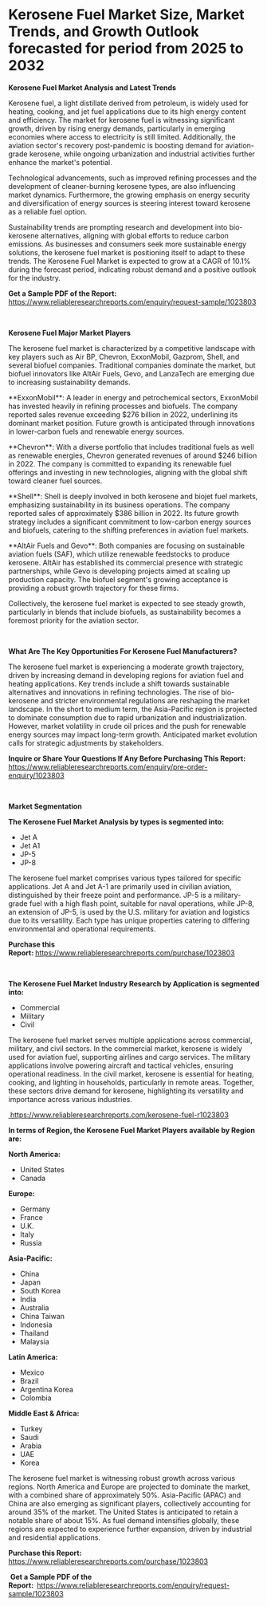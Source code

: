 <p><h1>Kerosene Fuel Market Size, Market Trends, and Growth Outlook forecasted for period from 2025 to 2032</h1></p><p><strong>Kerosene Fuel Market Analysis and Latest Trends</strong></p>
<p><p>Kerosene fuel, a light distillate derived from petroleum, is widely used for heating, cooking, and jet fuel applications due to its high energy content and efficiency. The market for kerosene fuel is witnessing significant growth, driven by rising energy demands, particularly in emerging economies where access to electricity is still limited. Additionally, the aviation sector's recovery post-pandemic is boosting demand for aviation-grade kerosene, while ongoing urbanization and industrial activities further enhance the market's potential.</p><p>Technological advancements, such as improved refining processes and the development of cleaner-burning kerosene types, are also influencing market dynamics. Furthermore, the growing emphasis on energy security and diversification of energy sources is steering interest toward kerosene as a reliable fuel option.</p><p>Sustainability trends are prompting research and development into bio-kerosene alternatives, aligning with global efforts to reduce carbon emissions. As businesses and consumers seek more sustainable energy solutions, the kerosene fuel market is positioning itself to adapt to these trends. The Kerosene Fuel Market is expected to grow at a CAGR of 10.1% during the forecast period, indicating robust demand and a positive outlook for the industry.</p></p>
<p><strong>Get a Sample PDF of the Report:&nbsp;</strong> <a href="https://www.reliableresearchreports.com/enquiry/request-sample/1023803?utm_campaign=114&utm_medium=2&utm_source=Github&utm_content=ia&utm_term=16042025&utm_id=kerosene-fuel">https://www.reliableresearchreports.com/enquiry/request-sample/1023803</a></p>
<p>&nbsp;</p>
<p><strong>Kerosene Fuel Major Market Players</strong></p>
<p><p>The kerosene fuel market is characterized by a competitive landscape with key players such as Air BP, Chevron, ExxonMobil, Gazprom, Shell, and several biofuel companies. Traditional companies dominate the market, but biofuel innovators like AltAir Fuels, Gevo, and LanzaTech are emerging due to increasing sustainability demands.</p><p>**ExxonMobil**: A leader in energy and petrochemical sectors, ExxonMobil has invested heavily in refining processes and biofuels. The company reported sales revenue exceeding $276 billion in 2022, underlining its dominant market position. Future growth is anticipated through innovations in lower-carbon fuels and renewable energy sources.</p><p>**Chevron**: With a diverse portfolio that includes traditional fuels as well as renewable energies, Chevron generated revenues of around $246 billion in 2022. The company is committed to expanding its renewable fuel offerings and investing in new technologies, aligning with the global shift toward cleaner fuel sources.</p><p>**Shell**: Shell is deeply involved in both kerosene and biojet fuel markets, emphasizing sustainability in its business operations. The company reported sales of approximately $386 billion in 2022. Its future growth strategy includes a significant commitment to low-carbon energy sources and biofuels, catering to the shifting preferences in aviation fuel markets.</p><p>**AltAir Fuels and Gevo**: Both companies are focusing on sustainable aviation fuels (SAF), which utilize renewable feedstocks to produce kerosene. AltAir has established its commercial presence with strategic partnerships, while Gevo is developing projects aimed at scaling up production capacity. The biofuel segment's growing acceptance is providing a robust growth trajectory for these firms.</p><p>Collectively, the kerosene fuel market is expected to see steady growth, particularly in blends that include biofuels, as sustainability becomes a foremost priority for the aviation sector.</p></p>
<p>&nbsp;</p>
<p><strong>What Are The Key Opportunities For Kerosene Fuel Manufacturers?</strong></p>
<p><p>The kerosene fuel market is experiencing a moderate growth trajectory, driven by increasing demand in developing regions for aviation fuel and heating applications. Key trends include a shift towards sustainable alternatives and innovations in refining technologies. The rise of bio-kerosene and stricter environmental regulations are reshaping the market landscape. In the short to medium term, the Asia-Pacific region is projected to dominate consumption due to rapid urbanization and industrialization. However, market volatility in crude oil prices and the push for renewable energy sources may impact long-term growth. Anticipated market evolution calls for strategic adjustments by stakeholders.</p></p>
<p><strong>Inquire or Share Your Questions If Any Before Purchasing This Report:</strong> <a href="https://www.reliableresearchreports.com/enquiry/pre-order-enquiry/1023803?utm_campaign=114&utm_medium=2&utm_source=Github&utm_content=ia&utm_term=16042025&utm_id=kerosene-fuel">https://www.reliableresearchreports.com/enquiry/pre-order-enquiry/1023803</a></p>
<p>&nbsp;</p>
<p><strong>Market Segmentation</strong></p>
<p><strong>The Kerosene Fuel Market Analysis by types is segmented into:</strong></p>
<p><ul><li>Jet A</li><li>Jet A1</li><li>JP-5</li><li>JP-8</li></ul></p>
<p><p>The kerosene fuel market comprises various types tailored for specific applications. Jet A and Jet A-1 are primarily used in civilian aviation, distinguished by their freeze point and performance. JP-5 is a military-grade fuel with a high flash point, suitable for naval operations, while JP-8, an extension of JP-5, is used by the U.S. military for aviation and logistics due to its versatility. Each type has unique properties catering to differing environmental and operational requirements.</p></p>
<p><strong>Purchase this Report:&nbsp;</strong><a href="https://www.reliableresearchreports.com/purchase/1023803?utm_campaign=114&utm_medium=2&utm_source=Github&utm_content=ia&utm_term=16042025&utm_id=kerosene-fuel">https://www.reliableresearchreports.com/purchase/1023803</a></p>
<p>&nbsp;</p>
<p><strong>The Kerosene Fuel Market Industry Research by Application is segmented into:</strong></p>
<p><ul><li>Commercial</li><li>Military</li><li>Civil</li></ul></p>
<p><p>The kerosene fuel market serves multiple applications across commercial, military, and civil sectors. In the commercial market, kerosene is widely used for aviation fuel, supporting airlines and cargo services. The military applications involve powering aircraft and tactical vehicles, ensuring operational readiness. In the civil market, kerosene is essential for heating, cooking, and lighting in households, particularly in remote areas. Together, these sectors drive demand for kerosene, highlighting its versatility and importance across various industries.</p></p>
<p><a href="https://www.reliableresearchreports.com/kerosene-fuel-r1023803?utm_campaign=114&utm_medium=2&utm_source=Github&utm_content=ia&utm_term=16042025&utm_id=kerosene-fuel">&nbsp;https://www.reliableresearchreports.com/kerosene-fuel-r1023803</a></p>
<p><strong>In terms of Region, the Kerosene Fuel Market Players available by Region are:</strong></p>
<p>
    <p> <strong> North America: </strong>
        <ul>
            <li>United States</li>
            <li>Canada</li>
        </ul>
        </p> 
    <p> <strong> Europe: </strong>
        <ul>
            <li>Germany</li>
            <li>France</li>
            <li>U.K.</li>
            <li>Italy</li>
            <li>Russia</li>
        </ul>
        </p> 
    <p> <strong> Asia-Pacific: </strong>
        <ul>
            <li>China</li>
            <li>Japan</li>
            <li>South Korea</li>
            <li>India</li>
            <li>Australia</li>
            <li>China Taiwan</li>
            <li>Indonesia</li>
            <li>Thailand</li>
            <li>Malaysia</li>
        </ul>
        </p> 
    <p> <strong> Latin America: </strong>
        <ul>
            <li>Mexico</li>
            <li>Brazil</li>
            <li>Argentina Korea</li>
            <li>Colombia</li>
        </ul>
        </p> 
    <p> <strong> Middle East & Africa: </strong>
        <ul>
            <li>Turkey</li>
            <li>Saudi</li>
            <li>Arabia</li>
            <li>UAE</li>
            <li>Korea</li>
        </ul>
    </p>
    </p>
<p><p>The kerosene fuel market is witnessing robust growth across various regions. North America and Europe are projected to dominate the market, with a combined share of approximately 50%. Asia-Pacific (APAC) and China are also emerging as significant players, collectively accounting for around 35% of the market. The United States is anticipated to retain a notable share of about 15%. As fuel demand intensifies globally, these regions are expected to experience further expansion, driven by industrial and residential applications.</p></p>
<p><strong>Purchase this Report: </strong><a href="https://www.reliableresearchreports.com/purchase/1023803?utm_campaign=114&utm_medium=2&utm_source=Github&utm_content=ia&utm_term=16042025&utm_id=kerosene-fuel">https://www.reliableresearchreports.com/purchase/1023803</a></p>
<p>&nbsp;<strong>Get a Sample PDF of the Report:&nbsp;&nbsp;</strong><a href="https://www.reliableresearchreports.com/enquiry/request-sample/1023803?utm_campaign=114&utm_medium=2&utm_source=Github&utm_content=ia&utm_term=16042025&utm_id=kerosene-fuel">https://www.reliableresearchreports.com/enquiry/request-sample/1023803</a></p>
<p><strong></strong></p>
<p><p></p><p></p><p></p></p>